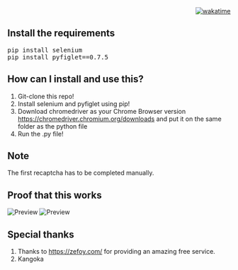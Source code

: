 <div align="right">
  <a href="https://wakatime.com/badge/github/bangfaroqi/tiktok-bot"><img src="https://wakatime.com/badge/github/bangfaroqi/tiktok-bot.svg" alt="wakatime"></a>
</div>

## Install the requirements
<pre>pip install selenium
pip install pyfiglet==0.7.5</pre>

## How can I install and use this?
1. Git-clone this repo!
2. Install selenium and pyfiglet using pip!
3. Download chromedriver as your Chrome Browser version https://chromedriver.chromium.org/downloads and put it on the same folder as the python file
4. Run the .py file!

## Note
The first recaptcha has to be completed manually.

## Proof that this works
![Preview](https://i.imgur.com/UWYUc8L.jpeg)
![Preview](https://i.imgur.com/sn3RRmU.png)

## Special thanks
1. Thanks to https://zefoy.com/ for providing an amazing free service.
2. Kangoka
